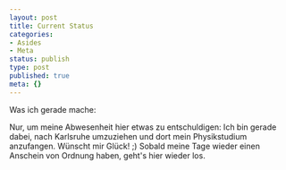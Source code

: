 ```yaml
---
layout: post
title: Current Status
categories:
- Asides
- Meta
status: publish
type: post
published: true
meta: {}
---
```

Was ich gerade mache:

Nur, um meine Abwesenheit hier etwas zu entschuldigen: Ich bin gerade dabei, nach Karlsruhe umzuziehen und dort mein Physikstudium anzufangen. Wünscht mir Glück! ;) Sobald meine Tage wieder einen Anschein von Ordnung haben, geht's hier wieder los.
